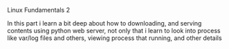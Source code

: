 Linux Fundamentals 2

In this part i learn a bit deep about how to downloading, and serving contents using python web server, not only that i learn to look into process 
like var/log files and others, viewing process that running, and other details 

